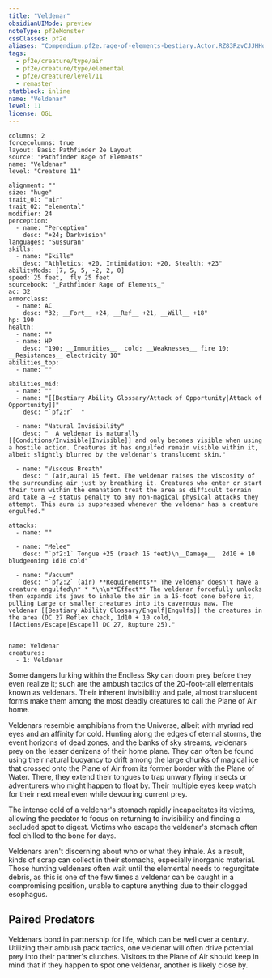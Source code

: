 ```yaml
---
title: "Veldenar"
obsidianUIMode: preview
noteType: pf2eMonster
cssClasses: pf2e
aliases: "Compendium.pf2e.rage-of-elements-bestiary.Actor.RZ83RzvCJJHHooyk" 
tags:
  - pf2e/creature/type/air
  - pf2e/creature/type/elemental
  - pf2e/creature/level/11
  - remaster
statblock: inline
name: "Veldenar"
level: 11
license: OGL
---
```


```statblock
columns: 2
forcecolumns: true
layout: Basic Pathfinder 2e Layout
source: "Pathfinder Rage of Elements"
name: "Veldenar"
level: "Creature 11"

alignment: ""
size: "huge"
trait_01: "air"
trait_02: "elemental"
modifier: 24
perception:
  - name: "Perception"
    desc: "+24; Darkvision"
languages: "Sussuran"
skills:
  - name: "Skills"
    desc: "Athletics: +20, Intimidation: +20, Stealth: +23"
abilityMods: [7, 5, 5, -2, 2, 0]
speed: 25 feet,  fly 25 feet
sourcebook: "_Pathfinder Rage of Elements_"
ac: 32
armorclass:
  - name: AC
    desc: "32; __Fort__ +24, __Ref__ +21, __Will__ +18"
hp: 190
health:
  - name: ""
  - name: HP
    desc: "190; __Immunities__  cold; __Weaknesses__ fire 10; __Resistances__ electricity 10"
abilities_top:
  - name: ""

abilities_mid:
  - name: ""
  - name: "[[Bestiary Ability Glossary/Attack of Opportunity|Attack of Opportunity]]"
    desc: "`pf2:r`  "

  - name: "Natural Invisibility"
    desc: "  A veldenar is naturally [[Conditions/Invisible|Invisible]] and only becomes visible when using a hostile action. Creatures it has engulfed remain visible within it, albeit slightly blurred by the veldenar's translucent skin."

  - name: "Viscous Breath"
    desc: " (air,aura) 15 feet. The veldenar raises the viscosity of the surrounding air just by breathing it. Creatures who enter or start their turn within the emanation treat the area as difficult terrain and take a –2 status penalty to any non-magical physical attacks they attempt. This aura is suppressed whenever the veldenar has a creature engulfed."

attacks:
  - name: ""

  - name: "Melee"
    desc: "`pf2:1` Tongue +25 (reach 15 feet)\n__Damage__  2d10 + 10 bludgeoning 1d10 cold"

  - name: "Vacuum"
    desc: "`pf2:2` (air) **Requirements** The veldenar doesn't have a creature engulfed\n* * *\n\n**Effect** The veldenar forcefully unlocks then expands its jaws to inhale the air in a 15-foot cone before it, pulling Large or smaller creatures into its cavernous maw. The veldenar [[Bestiary Ability Glossary/Engulf|Engulfs]] the creatures in the area (DC 27 Reflex check, 1d10 + 10 cold, [[Actions/Escape|Escape]] DC 27, Rupture 25)."
 
```

```encounter-table
name: Veldenar
creatures:
  - 1: Veldenar
```



Some dangers lurking within the Endless Sky can doom prey before they even realize it; such are the ambush tactics of the 20-foot-tall elementals known as veldenars. Their inherent invisibility and pale, almost translucent forms make them among the most deadly creatures to call the Plane of Air home.

Veldenars resemble amphibians from the Universe, albeit with myriad red eyes and an affinity for cold. Hunting along the edges of eternal storms, the event horizons of dead zones, and the banks of sky streams, veldenars prey on the lesser denizens of their home plane. They can often be found using their natural buoyancy to drift among the large chunks of magical ice that crossed onto the Plane of Air from its former border with the Plane of Water. There, they extend their tongues to trap unwary flying insects or adventurers who might happen to float by. Their multiple eyes keep watch for their next meal even while devouring current prey.

The intense cold of a veldenar's stomach rapidly incapacitates its victims, allowing the predator to focus on returning to invisibility and finding a secluded spot to digest. Victims who escape the veldenar's stomach often feel chilled to the bone for days.

Veldenars aren't discerning about who or what they inhale. As a result, kinds of scrap can collect in their stomachs, especially inorganic material. Those hunting veldenars often wait until the elemental needs to regurgitate debris, as this is one of the few times a veldenar can be caught in a compromising position, unable to capture anything due to their clogged esophagus.

## Paired Predators

Veldenars bond in partnership for life, which can be well over a century. Utilizing their ambush pack tactics, one veldenar will often drive potential prey into their partner's clutches. Visitors to the Plane of Air should keep in mind that if they happen to spot one veldenar, another is likely close by.
